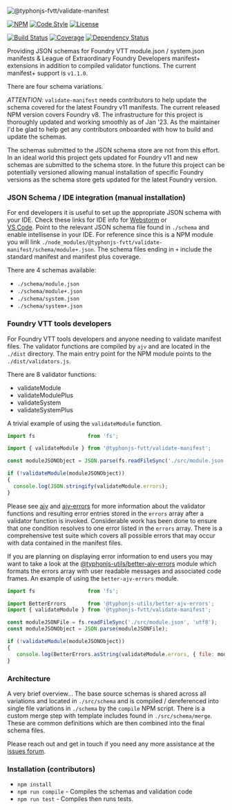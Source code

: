 ![@typhonjs-fvtt/validate-manifest](https://i.imgur.com/JTFchNW.png)

[![NPM](https://img.shields.io/npm/v/@typhonjs-fvtt/validate-manifest.svg?label=npm)](https://www.npmjs.com/package/@typhonjs-fvtt/validate-manifest)
[![Code Style](https://img.shields.io/badge/code%20style-allman-yellowgreen.svg?style=flat)](https://en.wikipedia.org/wiki/Indent_style#Allman_style)
[![License](https://img.shields.io/badge/license-MPLv2-yellowgreen.svg?style=flat)](https://github.com/typhonjs-fvtt/validate-manifest/blob/main/LICENSE)

[![Build Status](https://github.com/typhonjs-fvtt/validate-manifest/workflows/CI/CD/badge.svg)](#)
[![Coverage](https://img.shields.io/codecov/c/github/typhonjs-fvtt/validate-manifest.svg)](https://codecov.io/github/typhonjs-fvtt/validate-manifest)
[![Dependency Status](https://david-dm.org/typhonjs-fvtt/validate-manifest.svg)](https://david-dm.org/typhonjs-fvtt/validate-manifest)

Providing JSON schemas for Foundry VTT module.json / system.json manifests & League of Extraordinary Foundry Developers 
manifest+ extensions in addition to compiled validator functions. The current manifest+ support is `v1.1.0`.

There are four schema variations.

_ATTENTION_: `validate-manifest` needs contributors to help update the schema covered for the latest Foundry v11 
manifests. The current released NPM version covers Foundry v8. The infrastructure for this project is thoroughly updated
and working smoothly as of Jan '23. As the maintainer I'd be glad to help get any contributors onboarded with how to
build and update the schemas.

The schemas submitted to the JSON schema store are not from this effort. In an ideal world this project gets updated 
for Foundry v11 and new schemas are submitted to the schema store. In the future this project can be potentially 
versioned allowing manual installation of specific Foundry versions as the schema store gets updated for the latest 
Foundry version.

### JSON Schema / IDE integration (manual installation)

For end developers it is useful to set up the appropriate JSON schema with your IDE. Check these links for IDE info for
[Webstorm](https://www.jetbrains.com/help/rider/Settings_Languages_JSON_Schema.html) or  
[VS Code](https://code.visualstudio.com/docs/languages/json#_json-schemas-and-settings). Point to the relevant JSON 
schema file found in `./schema` and enable intellisense in your IDE. For reference since this is a NPM module you will
link `./node_modules/@typhonjs-fvtt/validate-manifest/schema/module+.json`. The schema files ending in `+` 
include the standard manifest and manifest plus coverage.

There are 4 schemas available:
- `./schema/module.json`
- `./schema/module+.json`
- `./schema/system.json`
- `./schema/system+.json`

### Foundry VTT tools developers

For Foundry VTT tools developers and anyone needing to validate manifest files. The validator functions are compiled 
by `ajv` and are located in the `./dist` directory. The main entry point for the NPM module points to the 
`./dist/validators.js`.

There are 8 validator functions:
- validateModule
- validateModulePlus
- validateSystem
- validateSystemPlus

A trivial example of using the `validateModule` function.

``` js
import fs                 from 'fs';

import { validateModule } from '@typhonjs-fvtt/validate-manifest';

const moduleJSONObject = JSON.parse(fs.readFileSync('./src/module.json', 'utf8'););  // load from some location.

if (!validateModule(moduleJSONObject))
{
  console.log(JSON.stringify(validateModule.errors);
}
```

Please see [ajv](https://www.npmjs.com/package/ajv) and [ajv-errors](https://www.npmjs.com/package/ajv-errors) for 
more information about the validator functions and resulting error entries stored in the `errors` array after a 
validator function is invoked. Considerable work has been done to ensure that one condition resolves to one error 
listed in the `errors` array. There is a comprehensive test suite which covers all possible errors that may occur
with data contained in the manifest files.

If you are planning on displaying error information to end users you may want to take a look at the 
[@typhonjs-utils/better-ajv-errors](https://www.npmjs.com/package/@typhonjs-utils/better-ajv-errors) module 
which formats the errors array with user readable messages and associated code frames. An example of using the 
`better-ajv-errors` module.

``` js
import fs                 from 'fs';

import BetterErrors       from '@typhonjs-utils/better-ajv-errors';
import { validateModule } from '@typhonjs-fvtt/validate-manifest';

const moduleJSONFile = fs.readFileSync('./src/module.json', 'utf8');   // load the text string for the manifest.
const moduleJSONObject = JSON.parse(moduleJSONFile);                   // parse the manifest file.

if (!validateModule(moduleJSONObject))
{
   console.log(BetterErrors.asString(validateModule.errors, { file: moduleJSONFile }));
}
```

### Architecture
A very brief overview... The base source schemas is shared across all variations and located in `./src/schema` and is 
compiled / dereferenced into single file variations in `./schema` by the `compile` NPM script. There 
is a custom merge step with template includes found in `./src/schema/merge`. These are common definitions which are 
then combined into the final schema files. 

Please reach out and get in touch if you need any more assistance at the 
[issues forum](https://github.com/typhonjs-fvtt/validate-manifest/issues).

### Installation (contributors)
- `npm install`
- `npm run compile` - Compiles the schemas and validation code
- `npm run test` - Compiles then runs tests.
